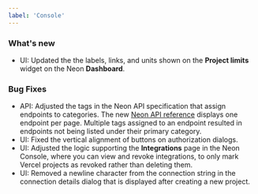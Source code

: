```yaml
---
label: 'Console'
---
```


### What's new

- UI: Updated the the labels, links, and units shown on the **Project limits** widget on the Neon **Dashboard**.

### Bug Fixes

- API: Adjusted the tags in the Neon API specification that assign endpoints to categories. The new [Neon API reference](https://neon.tech/docs/reference/api-reference) displays one endpoint per page. Multiple tags assigned to an endpoint resulted in endpoints not being listed under their primary category.
- UI: Fixed the vertical alignment of buttons on authorization dialogs.
- UI: Adjusted the logic supporting the **Integrations** page in the Neon Console, where you can view and revoke integrations, to only mark Vercel projects as revoked rather than deleting them.
- UI: Removed a newline character from the connection string in the connection details dialog that is displayed after creating a new project.
